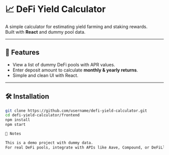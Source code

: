 # 📈 DeFi Yield Calculator

A simple calculator for estimating yield farming and staking rewards.  
Built with **React** and dummy pool data.

---

## 🚀 Features
- View a list of dummy DeFi pools with APR values.
- Enter deposit amount to calculate **monthly & yearly returns**.
- Simple and clean UI with React.

---

## 🛠 Installation
```bash
git clone https://github.com/username/defi-yield-calculator.git
cd defi-yield-calculator/frontend
npm install
npm start

📌 Notes

This is a demo project with dummy data.
For real DeFi pools, integrate with APIs like Aave, Compound, or DeFiLlama.




